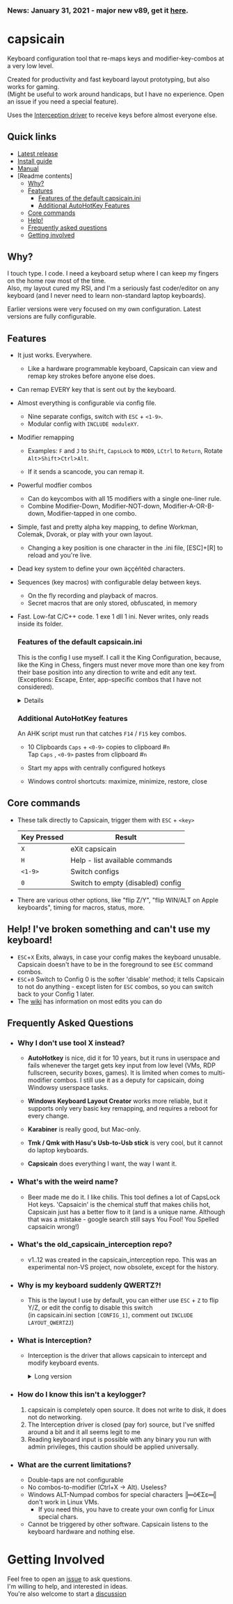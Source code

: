 ### News: January 31, 2021 - major new v89, get it <a href="../../releases/tag/v89">here</a>.

# capsicain

Keyboard configuration tool that re-maps keys and modifier-key-combos at a very low level.

Created for productivity and fast keyboard layout prototyping, but also works for gaming.  
(Might be useful to work around handicaps, but I have no experience. Open an issue if you need a special feature).

Uses the [Interception driver](https://github.com/oblitum/Interception) to receive keys before almost everyone else.  

## Quick links

- <a href="../../releases/latest">Latest release</a>
- <a href="../../wiki/Installation">Install guide</a>
- <a href="../../wiki">Manual</a>
- [Readme contents]
  - [Why?](#why)
  - [Features](#features)
    - [Features of the default capsicain.ini](#features-of-the-default-capsicainini)
    - [Additional AutoHotKey Features](#additional-autohotkey-features)
  - [Core commands](#core-commands)
  - [Help!](#help-ive-broken-something-and-cant-use-my-keyboard)
  - [Frequently asked questions](#frequently-asked-questions)
  - [Getting involved](#getting-involved)

## Why?

I touch type. I code. I need a keyboard setup where I can keep my fingers on the home row most of the time.  
Also, my layout cured my RSI, and I'm a seriously fast coder/editor on any keyboard (and I never need to learn non-standard laptop keyboards).

Earlier versions were very focused on my own configuration. Latest versions are fully configurable.

## Features

- It just works. Everywhere.  
    - Like a hardware programmable keyboard, Capsicain can view and remap key strokes before anyone else does.

- Can remap EVERY key that is sent out by the keyboard. 

- Almost everything is configurable via config file.   
  - Nine separate configs, switch with `ESC` + `<1-9>`.   
  - Modular config with `INCLUDE moduleXY`.  

- Modifier remapping   
  - Examples: `F` and `J` to `Shift`, `CapsLock` to `MOD9`, `LCtrl` to `Return`, Rotate `Alt`>`Shift`>`Ctrl`>`Alt`.

  - If it sends a scancode, you can remap it.  
    
- Powerful modfier combos  
    - Can do keycombos with all 15 modifiers with a single one-liner rule.  
    - Combine Modifier-Down, Modifier-NOT-down, Modifier-A-OR-B-down, Modifier-tapped in one combo.  
  
- Simple, fast and pretty alpha key mapping, to define Workman, Colemak, Dvorak, or play with your own layout.  
  - Changing a key position is one character in the .ini file, [ESC]+[R] to reload and you're live.  

- Dead key system to define your own äççéñtèd characters.

- Sequences (key macros) with configurable delay between keys.  
  - On the fly recording and playback of macros.  
  - Secret macros that are only stored, obfuscated, in memory

- Fast. Low-fat C/C++ code. 1 exe 1 dll 1 ini. Never writes, only reads inside its folder.

  ### Features of the default capsicain.ini

  This is the config I use myself. I call it the King Configuration, because, like the King in Chess, fingers must never move more than one key from their base position into any direction to write and edit any text. (Exceptions: Escape, Enter, app-specific combos that I have not considered).
  <details>

    - Hold `CapsLock` + right hand keys -> Cursor control layer. I LOVE this!!  
        Key Pressed     | Result
        ----------------| ------
        `I` `J` `K` `L` | (Cursor) `↑` `←` `↓` `→`
        `Z` `U`         | `Home` `End`  
        `H`             | `Backspace`
        etc             | etc

    - Hold `CapsLock` + left hand keys -> Standard Ctrl-Combos
        Key Pressed         | Result
        --------------------| ------
        `A` `S` `D` `F` `G` | `Undo` `Cut` `Copy` `Paste` `Redo`  
        `Q` `W` `E` `R`     | `SelectAll` `GotoTop` `Find` `FindNext`
        `Z` `X` `C` `V`     | `NewFile` `NewTab` `Open` `Save` `CloseTab`

    - Hold `TAB` + right hand -> NumPad layer
        Key Pressed | Result
        ------------| ------
        `U` `I` `O` | `7` `8` `9`
        `J` `K` `L` | `4` `5` `6`
        etc         | etc

    - `ALT` + letter keys-> all regular symbol characters.  
        - `ALT` + `Q` for '!' is an easier combo than Shift + 1, when you get used to it.
        - Layout equivalent:
        ```
        ! @ # $ % ^ & ( ) ü ß
        - + * / = \ { } ö ä
        ` ~ | _ … < > [ ] ...
        ```

    - Tap `ALT`, `<key>` -> Special character layer  
        `€ © ° ¹²³ ...`

    - Tap `ALT`, `<deadkey>`, `<basekey>` -> Special deadkey sequences
        Keystrokes | Result
        -----------| ------
        `~`, `n`   | `ñ` 
        `~`, `a`   | `ã`
        `^`, `a`   | `â`

    - Tap `Caps`, Tap `ALT`, `Shift` + `<key>` -> Uppercase greek characters  
        - Σ   (just because I can)
        
    - `TAB` (NumPad) + `Ctrl` + `Number` -> "Table" characters  
      ```
      ┌────────────────────────┐  
      │ I like these things :) │  
      └────────────────────────┘  
      ```
    - TAB (NumPad) + Ctrl + Shift + Number -> "Fat Table" characters  
      ```
      ╔═════════════════════╦═══╦══╗  
      ║     MOAR TABELS!!   ╠═══╬══╣  
      ╚═════════════════════╩═══╩══╝  
      ```
  </details>

  ### Additional AutoHotKey features

  An AHK script must run that catches `F14` / `F15` key combos.

  - 10 Clipboards
      `Caps` + `<0-9>` copies to clipboard #`n`
      <br />
      Tap `Caps` , `<0-9>` pastes from clipboard #`n`
      
  - Start my apps with centrally configured hotkeys  
  
  - Windows control shortcuts: maximize, minimize, restore, close

## Core commands
 - These talk directly to Capsicain, trigger them with `ESC` + `<key>`

    Key Pressed| Result
    -----------| ------
    `X`        | eXit capsicain  
    `H`        | Help - list available commands
    `<1-9>`    | Switch configs
    `0`        | Switch to empty (disabled) config
 - There are various other options, like "flip Z/Y", "flip WIN/ALT on Apple keyboards", timing for macros, status, more.

## Help! I've broken something and can't use my keyboard! 
  - `ESC`+`X` Exits, always, in case your config makes the keyboard unusable. Capsicain doesn't have to be in the foreground to see `ESC` command combos.   
  - `ESC`+`0` Switch to Config 0 is the softer 'disable' method; it tells Capsicain to not do anything - except listen for `ESC` combos, so you can switch back to your Config 1 later.
  - The [wiki](..\..\wiki) has information on most edits you can do

## Frequently Asked Questions
  * ### Why I don't use tool X instead?
    * **AutoHotkey** is nice, did it for 10 years, but it runs in userspace and fails whenever the target gets key input from low level (VMs, RDP fullscreen, security boxes, games). It is limited when comes to multi-modifier combos. I still use it as a deputy for capsicain, doing Windowsy userspace tasks.  

    * **Windows Keyboard Layout Creator** works more reliable, but it supports only very basic key remapping, and requires a reboot for every change.  

    * **Karabiner** is really good, but Mac-only.

    * **Tmk / Qmk with Hasu's Usb-to-Usb stick** is very cool, but it cannot do laptop keyboards.  

    * **Capsicain** does everything I want, the way I want it.
    
  * ### What's with the weird name?
    * Beer made me do it. I like chilis. This tool defines a lot of CapsLock Hot keys. 'Capsaicin' is the chemical stuff that makes chilis hot, Capsicain just has a better flow to it (and is a unique name. Although that was a mistake - google search still says You Fool! You Spelled capsaicin wrong!)
  * ### What's the old_capsicain_interception repo?
    * v1..12 was created in the capsicain_interception repo. This was an experimental non-VS project, now obsolete, except for the history.
  * ### Why is my keyboard suddenly QWERTZ?!
    * This is the layout I use by default, you can either use `ESC` + `Z` to flip Y/Z, or edit the config to disable this switch  
      (in capsicain.ini section `[CONFIG_1]`, comment out `INCLUDE LAYOUT_QWERTZJ`)
  * ### What is Interception?
    * Interception is the driver that allows capsicain to intercept and modify keyboard events.
      <details>
        <summary>Long version</summary>
        This is a signed driver ("keyboard driver upper filter"), another project on github. It must be installed for capsicain to work. It provides a DLL to interface with the driver.  
        The filter driver does nothing (just forwards all key events from the keyboard driver to the next driver in the chain) unless a client wants to hook into the keyboard events.    
        The DLL is free and open source, the driver is free but closed source (sources available for $1000. The guy wants to make some money from commercial projects - I hope he does because he did some really good work here).  

        Musings: Capsicain is a normal userspace app, which means you can simply start and stop it anytime. It also means it cannot talk to the keyboard driver directly, so it needs the Interception driver. This is an unavoidable complication in Windows 10, but I actually see it is a good thing: because it is not that easy, no normal application or game will do this - and this means that Capsicain is always #1 in the keyboard processing chain.  

        But but rootkit keylogger exposing all my sekrits? True that. I didn't see the source, I don't know the guy, but I sniffed around a bit and it all smells legit to me. Well, everytime you run any binary with admin privileges, it can do all this and more.
      </details>
  * ### How do I know this isn't a keylogger?
    1. capsicain is completely open source. It does not write to disk, it does not do networking.
    1. The Interception driver is closed (pay for) source, but I've sniffed around a bit and it all seems legit to me
    1. Reading keyboard input is possible with any binary you run with admin privileges, this caution should be applied universally.
  * ### What are the current limitations?
    - Double-taps are not configurable
    - No combos-to-modifier (Ctrl+X -> Alt). Useless?
    - Windows ALT-Numpad combos for special characters ╠═ö€Σε═╣ don't work in Linux VMs.  
      - If you need this, you have to create your own config for Linux special chars.
    - Cannot be triggered by other software. Capsicain listens to the keyboard hardware and nothing else.

# Getting Involved

Feel free to open an [issue](../../issues) to ask questions.  
I'm willing to help, and interested in ideas.  
You're also welcome to start a [discussion](../../discussions)


